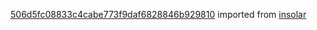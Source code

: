 [506d5fc08833c4cabe773f9daf6828846b929810](https://github.com/insolar/insolar/commit/506d5fc08833c4cabe773f9daf6828846b929810) imported from [insolar](https://github.com/insolar/insolar)
